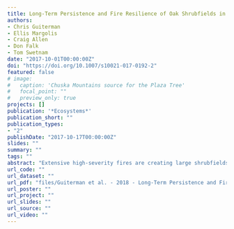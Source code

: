 ```yaml
---
title: Long-Term Persistence and Fire Resilience of Oak Shrubfields in Dry Conifer Forests of Northern New Mexico
authors: 
- Chris Guiterman
- Ellis Margolis
- Craig Allen
- Don Falk
- Tom Swetnam
date: "2017-10-01T00:00:00Z"
doi: "https://doi.org/10.1007/s10021-017-0192-2"
featured: false
# image:
#   caption: 'Chuska Mountains source for the Plaza Tree'
#   focal_point: ""
#   preview_only: true
projects: []
publication: '*Ecosystems*'
publication_short: ""
publication_types:
- "2"
publishDate: "2017-10-17T00:00:00Z"
slides: ""
summary: ""
tags: ""
abstract: "Extensive high-severity fires are creating large shrubfields in many dry conifer forests of the interior western USA, raising concerns about forest- to-shrub conversion. This study evaluates the role of disturbance in shrubfield formation, maintenance and succession in the Jemez Mountains, New Mexico. We compared the environmental conditions of extant Gambel oak (Quercus gambelii) shrubfields with adjoining dry conifer forests and used dendroecological methods to determine the multi-century fire history and successional dynamics of five of the largest shrubfields (76– 340 ha). Across the study area, 349 shrubfields (5– 368 ha) occur in similar topographic and climate settings as dry conifer forests. This suggests disturbance, rather than other biophysical factors, may explain their origins and persistence. Gambel oak ages and tree-ring fire scars in our sampled shrubfields indicate they historically (1664–1899) burned concurrently with adjoining conifer forests and have persisted for over 115 years in the absence of fire. Aerial imagery from 1935 confirmed almost no change in sampled shrubfield patch sizes or boundaries over the twentieth century. The largest shrubfield we identified is less than 4% the size of the largest conifer-depleted and substantially shrub-dominated area recently formed in the Jemez following extensive high-severity wildfires, indicating considerable departure from historical patterns and processes. Projected hotter droughts and increasingly large high-severity fires could trigger more forest-to-shrub transitions and maintain existing shrubfields, inhibiting conifer forest recovery. Restoration of surface fire regimes and associated historical forest structures likely could reduce the rate and patch size of dry conifer forests being converted to shrubfields."
url_code: ""
url_dataset: ""
url_pdf: "files/Guiterman et al. - 2018 - Long-Term Persistence and Fire Resilience of Oak Shrubfields in Dry Conifer Forests of Northern New Mexico.pdf"
url_poster: ""
url_project: ""
url_slides: ""
url_source: ""
url_video: ""
---
```




